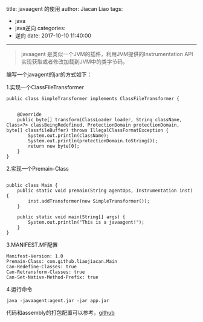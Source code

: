title: javaagent 的使用
author: Jiacan Liao
tags:
  - java
  - java逆向
categories:
  - 逆向
date: 2017-10-10 11:40:00
---

>  javaagent 是类似一个JVM的插件，利用JVM提供的Instrumentation API实现获取或者修改加载到JVM中的类字节码。

编写一个javagent的jar的方式如下：

1.实现一个ClassFileTransformer

```
public class SimpleTransformer implements ClassFileTransformer {


	@Override
	public byte[] transform(ClassLoader loader, String className, Class<?> classBeingRedefined, ProtectionDomain protectionDomain, byte[] classfileBuffer) throws IllegalClassFormatException {
		System.out.println(className);
		System.out.println(protectionDomain.toString());
		return new byte[0];
	}
}
```

2.实现一个Premain-Class

```

public class Main {
	public static void premain(String agentOps, Instrumentation inst) {
		inst.addTransformer(new SimpleTransformer());
	}

	public static void main(String[] args) {
		System.out.println("This is a javaagent!");
	}
}

```

3.MANIFEST.MF配置

```
Manifest-Version: 1.0
Premain-Class: com.github.liaojiacan.Main
Can-Redefine-Classes: true
Can-Retransform-Classes: true
Can-Set-Native-Method-Prefix: true
```

4.运行命令

```
java -javaagent:agent.jar -jar app.jar
```

代码和assembly的打包配置可以参考，[github](https://github.com/liaojiacan/code-snippets/tree/master/javaagent)